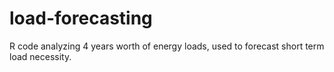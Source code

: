 # load-forecasting
R code analyzing 4 years worth of energy loads, used to forecast short term load necessity.
